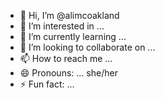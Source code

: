 - 👋 Hi, I’m @alimcoakland
- 👀 I’m interested in ...
- 🌱 I’m currently learning ...
- 💞️ I’m looking to collaborate on ...
- 📫 How to reach me ...
- 😄 Pronouns: ... she/her
- ⚡ Fun fact: ...

<!---
alimcoakland/alimcoakland is a ✨ special ✨ repository because its `README.md` (this file) appears on your GitHub profile.
You can click the Preview link to take a look at your changes.
--->
